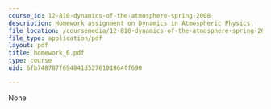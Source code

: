 ```yaml
---
course_id: 12-810-dynamics-of-the-atmosphere-spring-2008
description: Homework assignment on Dynamics in Atmospheric Physics.
file_location: /coursemedia/12-810-dynamics-of-the-atmosphere-spring-2008/6fb748787f694841d5276101864ff690_homework_6.pdf
file_type: application/pdf
layout: pdf
title: homework_6.pdf
type: course
uid: 6fb748787f694841d5276101864ff690

---
```

None